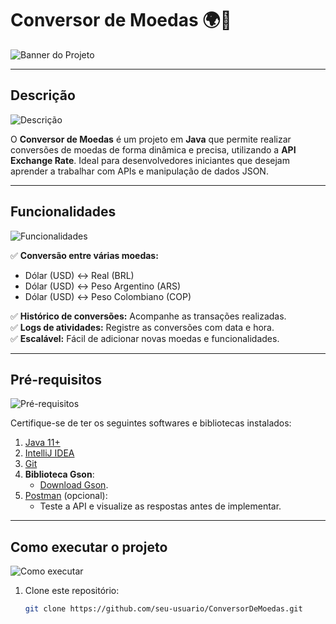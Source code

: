 # **Conversor de Moedas** 🌍💱  

![Banner do Projeto](https://via.placeholder.com/800x200.png?text=Conversor+de+Moedas+em+Java)

---

## **Descrição**  
![Descrição](https://via.placeholder.com/200x100.png?text=Descrição)  

O **Conversor de Moedas** é um projeto em **Java** que permite realizar conversões de moedas de forma dinâmica e precisa, utilizando a **API Exchange Rate**. Ideal para desenvolvedores iniciantes que desejam aprender a trabalhar com APIs e manipulação de dados JSON.  

---

## **Funcionalidades**  
![Funcionalidades](https://via.placeholder.com/200x100.png?text=Funcionalidades)  

✅ **Conversão entre várias moedas:**  
- Dólar (USD) ↔ Real (BRL)  
- Dólar (USD) ↔ Peso Argentino (ARS)  
- Dólar (USD) ↔ Peso Colombiano (COP)  

✅ **Histórico de conversões:** Acompanhe as transações realizadas.  
✅ **Logs de atividades:** Registre as conversões com data e hora.  
✅ **Escalável:** Fácil de adicionar novas moedas e funcionalidades.  

---

## **Pré-requisitos**  
![Pré-requisitos](https://via.placeholder.com/200x100.png?text=Pré-requisitos)  

Certifique-se de ter os seguintes softwares e bibliotecas instalados:  
1. [Java 11+](https://www.oracle.com/java/technologies/javase-downloads.html)  
2. [IntelliJ IDEA](https://www.jetbrains.com/idea/download/)  
3. [Git](https://git-scm.com/downloads)  
4. **Biblioteca Gson**:  
   - [Download Gson](https://mvnrepository.com/artifact/com.google.code.gson/gson).  
5. [Postman](https://www.postman.com/downloads/) (opcional):  
   - Teste a API e visualize as respostas antes de implementar.  

---

## **Como executar o projeto**  
![Como executar](https://via.placeholder.com/200x100.png?text=Como+Executar)  

1. Clone este repositório:  
   ```bash
   git clone https://github.com/seu-usuario/ConversorDeMoedas.git
